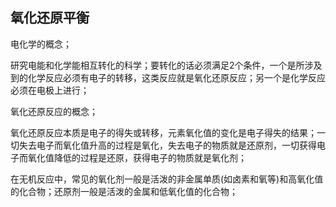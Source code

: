## 氧化还原平衡
电化学的概念；

研究电能和化学能相互转化的科学；要转化的话必须满足2个条件，一个是所涉及到的化学反应必须有电子的转移，这类反应就是氧化还原反应；另一个是化学反应必须在电极上进行；

氧化还原反应的概念；

氧化还原反应本质是电子的得失或转移，元素氧化值的变化是电子得失的结果；一切失去电子而氧化值升高的过程是氧化，失去电子的物质就是还原剂，一切获得电子而氧化值降低的过程是还原，获得电子的物质就是氧化剂；

在无机反应中，常见的氧化剂一般是活泼的非金属单质(如卤素和氧等)和高氧化值的化合物；还原剂一般是活泼的金属和低氧化值的化合物；